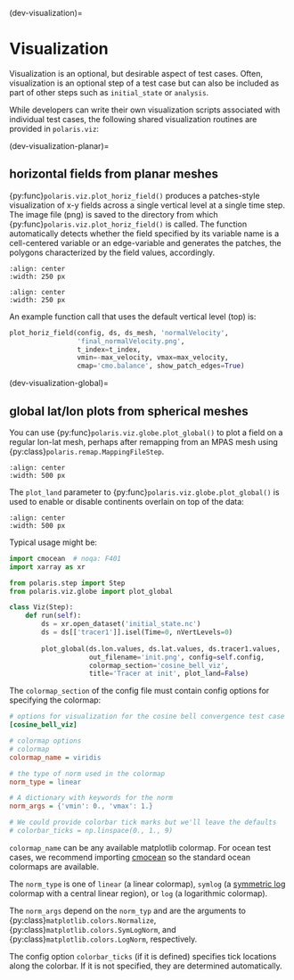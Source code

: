 (dev-visualization)=

# Visualization

Visualization is an optional, but desirable aspect of test cases. Often,
visualization is an optional step of a test case but can also be included
as part of other steps such as `initial_state` or `analysis`.

While developers can write their own visualization scripts associated with
individual test cases, the following shared visualization routines are
provided in `polaris.viz`:

(dev-visualization-planar)=

## horizontal fields from planar meshes

{py:func}`polaris.viz.plot_horiz_field()` produces a patches-style
visualization of x-y fields across a single vertical level at a single time
step. The image file (png) is saved to the directory from which
{py:func}`polaris.viz.plot_horiz_field()` is called. The function
automatically detects whether the field specified by its variable name is
a cell-centered variable or an edge-variable and generates the patches, the
polygons characterized by the field values, accordingly.

```{image} images/baroclinic_channel_cell_patches.png
:align: center
:width: 250 px
```

```{image} images/baroclinic_channel_edge_patches.png
:align: center
:width: 250 px
```

An example function call that uses the default vertical level (top) is:

```python
plot_horiz_field(config, ds, ds_mesh, 'normalVelocity',
                 'final_normalVelocity.png',
                 t_index=t_index,
                 vmin=-max_velocity, vmax=max_velocity,
                 cmap='cmo.balance', show_patch_edges=True)
```

(dev-visualization-global)=

## global lat/lon plots from spherical meshes

You can use {py:func}`polaris.viz.globe.plot_global()` to plot a field on
a regular lon-lat mesh, perhaps after remapping from an MPAS mesh using
{py:class}`polaris.remap.MappingFileStep`.

```{image} images/cosine_bell_final.png
:align: center
:width: 500 px
```

The `plot_land` parameter to {py:func}`polaris.viz.globe.plot_global()` is used
to enable or disable continents overlain on top of the data:

```{image} images/cosine_bell_final_land.png
:align: center
:width: 500 px
```

Typical usage might be:
```python
import cmocean  # noqa: F401
import xarray as xr

from polaris.step import Step
from polaris.viz.globe import plot_global

class Viz(Step):
    def run(self):
        ds = xr.open_dataset('initial_state.nc')
        ds = ds[['tracer1']].isel(Time=0, nVertLevels=0)
        
        plot_global(ds.lon.values, ds.lat.values, ds.tracer1.values,
                    out_filename='init.png', config=self.config,
                    colormap_section='cosine_bell_viz',
                    title='Tracer at init', plot_land=False)
```

The `colormap_section` of the config file must contain config options for
specifying the colormap:

```cfg
# options for visualization for the cosine bell convergence test case
[cosine_bell_viz]

# colormap options
# colormap
colormap_name = viridis

# the type of norm used in the colormap
norm_type = linear

# A dictionary with keywords for the norm
norm_args = {'vmin': 0., 'vmax': 1.}

# We could provide colorbar tick marks but we'll leave the defaults
# colorbar_ticks = np.linspace(0., 1., 9)
```

`colormap_name` can be any available matplotlib colormap.  For ocean test
cases, we recommend importing [cmocean](https://matplotlib.org/cmocean/) so
the standard ocean colormaps are available.

The `norm_type` is one of `linear` (a linear colormap), `symlog` (a 
[symmetric log](https://matplotlib.org/stable/gallery/images_contours_and_fields/colormap_normalizations_symlognorm.html)
colormap with a central linear region), or `log` (a logarithmic colormap).

The `norm_args` depend on the `norm_typ` and are the arguments to
{py:class}`matplotlib.colors.Normalize`, {py:class}`matplotlib.colors.SymLogNorm`,
and {py:class}`matplotlib.colors.LogNorm`, respectively. 

The config option `colorbar_ticks` (if it is defined) specifies tick locations
along the colorbar. If it is not specified, they are determined automatically.
